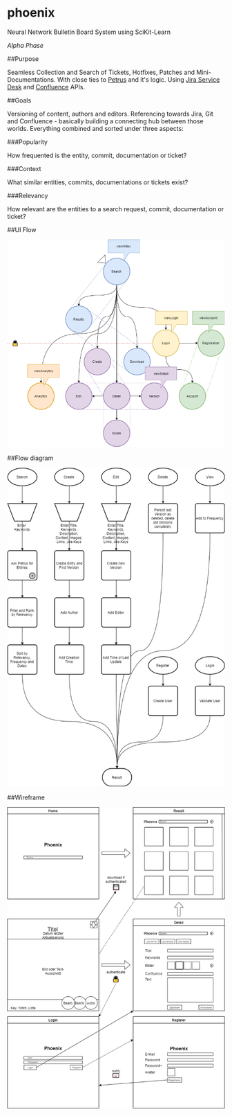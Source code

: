 # phoenix

Neural Network Bulletin Board System using SciKit-Learn

_Alpha Phase_

##Purpose

Seamless Collection and Search of Tickets, Hotfixes, Patches and Mini-Documentations. With close ties to [Petrus](https://github.com/Skadisson/petrus) and it's logic. Using [Jira Service Desk](https://docs.atlassian.com/jira-servicedesk/REST/3.9.1/) and [Confluence](https://docs.atlassian.com/ConfluenceServer/rest/7.0.3/) APIs.

##Goals

Versioning of content, authors and editors. Referencing towards Jira, Git and Confluence - basically building a connecting hub between those worlds. Everything combined and sorted under three aspects: 

###Popularity

How frequented is the entity, commit, documentation or ticket?

###Context 

What similar entities, commits, documentations or tickets exist?

###Relevancy

How relevant are the entities to a search request, commit, documentation or ticket?

##UI Flow

![alt text](src/ui_flow.png "UI Flow")

##Flow diagram

![alt text](src/flow_diagram.png "Flow Diagram")

##Wireframe

![alt text](src/wireframe.png "Wireframe")